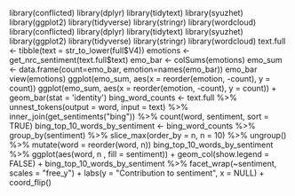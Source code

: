 library(conflicted) library(dplyr) library(tidytext) library(syuzhet)
library(ggplot2) library(tidyverse) library(stringr) library(wordcloud)
library(conflicted) library(dplyr) library(tidytext) library(syuzhet)
library(ggplot2) library(tidyverse) library(stringr) library(wordcloud)
text.full \<- tibble(text = str_to_lower(full\$V4)) emotions \<-
get_nrc_sentiment(text.full\$text) emo_bar \<- colSums(emotions) emo_sum
\<- data.frame(count=emo_bar, emotion=names(emo_bar)) emo_bar
view(emotions) ggplot(emo_sum, aes(x = reorder(emotion, -count), y =
count)) ggplot(emo_sum, aes(x = reorder(emotion, -count), y = count)) +
geom_bar(stat = \'identity\') bing_word_counts \<- text.full %\>%
unnest_tokens(output = word, input = text) %\>%
inner_join(get_sentiments(\"bing\")) %\>% count(word, sentiment, sort =
TRUE) bing_top_10_words_by_sentiment \<- bing_word_counts %\>%
group_by(sentiment) %\>% slice_max(order_by = n, n = 10) %\>% ungroup()
%\>% mutate(word = reorder(word, n)) bing_top_10_words_by_sentiment %\>%
ggplot(aes(word, n , fill = sentiment)) + geom_col(show.legend =
FALSE) + bing_top_10_words_by_sentiment %\>% facet_wrap(\~sentiment,
scales = \"free_y\") + labs(y = \"Contribution to sentiment\", x =
NULL) + coord_flip()
